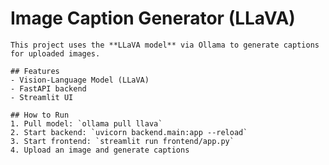 # Image Caption Generator (LLaVA)

    This project uses the **LLaVA model** via Ollama to generate captions for uploaded images.

    ## Features
    - Vision-Language Model (LLaVA)
    - FastAPI backend
    - Streamlit UI

    ## How to Run
    1. Pull model: `ollama pull llava`
    2. Start backend: `uvicorn backend.main:app --reload`
    3. Start frontend: `streamlit run frontend/app.py`
    4. Upload an image and generate captions




